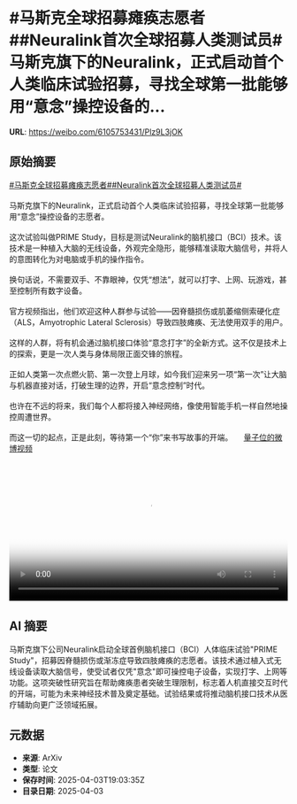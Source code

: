 # #马斯克全球招募瘫痪志愿者##Neuralink首次全球招募人类测试员#马斯克旗下的Neuralink，正式启动首个人类临床试验招募，寻找全球第一批能够用“意念”操控设备的...

**URL**: https://weibo.com/6105753431/Plz9L3jOK

## 原始摘要

<a href="https://m.weibo.cn/search?containerid=231522type%3D1%26t%3D10%26q%3D%23%E9%A9%AC%E6%96%AF%E5%85%8B%E5%85%A8%E7%90%83%E6%8B%9B%E5%8B%9F%E7%98%AB%E7%97%AA%E5%BF%97%E6%84%BF%E8%80%85%23&amp;extparam=%23%E9%A9%AC%E6%96%AF%E5%85%8B%E5%85%A8%E7%90%83%E6%8B%9B%E5%8B%9F%E7%98%AB%E7%97%AA%E5%BF%97%E6%84%BF%E8%80%85%23" data-hide=""><span class="surl-text">#马斯克全球招募瘫痪志愿者#</span></a><a href="https://m.weibo.cn/search?containerid=231522type%3D1%26t%3D10%26q%3D%23Neuralink%E9%A6%96%E6%AC%A1%E5%85%A8%E7%90%83%E6%8B%9B%E5%8B%9F%E4%BA%BA%E7%B1%BB%E6%B5%8B%E8%AF%95%E5%91%98%23&amp;extparam=%23Neuralink%E9%A6%96%E6%AC%A1%E5%85%A8%E7%90%83%E6%8B%9B%E5%8B%9F%E4%BA%BA%E7%B1%BB%E6%B5%8B%E8%AF%95%E5%91%98%23" data-hide=""><span class="surl-text">#Neuralink首次全球招募人类测试员#</span></a><br><br>马斯克旗下的Neuralink，正式启动首个人类临床试验招募，寻找全球第一批能够用“意念”操控设备的志愿者。<br><br>这次试验叫做PRIME Study，目标是测试Neuralink的脑机接口（BCI）技术。该技术是一种植入大脑的无线设备，外观完全隐形，能够精准读取大脑信号，并将人的意图转化为对电脑或手机的操作指令。<br><br>换句话说，不需要双手、不靠眼神，仅凭“想法”，就可以打字、上网、玩游戏，甚至控制所有数字设备。<br><br>官方视频指出，他们欢迎这种人群参与试验——因脊髓损伤或肌萎缩侧索硬化症（ALS，Amyotrophic Lateral Sclerosis）导致四肢瘫痪、无法使用双手的用户。<br><br>这样的人群，将有机会通过脑机接口体验“意念打字”的全新方式。这不仅是技术上的探索，更是一次人类与身体局限正面交锋的旅程。<br><br>正如人类第一次点燃火箭、第一次登上月球，如今我们迎来另一项“第一次”让大脑与机器直接对话，打破生理的边界，开启“意念控制”时代。<br><br>也许在不远的将来，我们每个人都将接入神经网络，像使用智能手机一样自然地操控周遭世界。<br><br>而这一切的起点，正是此刻，等待第一个“你”来书写故事的开端。 <a href="https://video.weibo.com/show?fid=1034:5151400024277005" data-hide=""><span class="url-icon"><img style="width: 1rem;height: 1rem" src="https://h5.sinaimg.cn/upload/2015/09/25/3/timeline_card_small_video_default.png" referrerpolicy="no-referrer"></span><span class="surl-text">量子位的微博视频</span></a><br clear="both"><div style="clear: both"></div><video controls="controls" poster="https://tvax4.sinaimg.cn/orj480/006Fd7o3ly1i03r8yamx3j30zk0k0wej.jpg" style="width: 100%"><source src="https://f.video.weibocdn.com/o0/qi1MBY45lx08nbxIbafe01041200avbv0E010.mp4?label=mp4_720p&amp;template=1280x720.25.0&amp;ori=0&amp;ps=1CwnkDw1GXwCQx&amp;Expires=1743710550&amp;ssig=WIXBvx89UR&amp;KID=unistore,video"><source src="https://f.video.weibocdn.com/o0/2LhFDaPvlx08nbxHp5Fu010412005bsQ0E010.mp4?label=mp4_hd&amp;template=852x480.25.0&amp;ori=0&amp;ps=1CwnkDw1GXwCQx&amp;Expires=1743710550&amp;ssig=sVhhiU7HxA&amp;KID=unistore,video"><source src="https://f.video.weibocdn.com/o0/abpsVTVelx08nbxGUXyo010412003iEk0E010.mp4?label=mp4_ld&amp;template=640x360.25.0&amp;ori=0&amp;ps=1CwnkDw1GXwCQx&amp;Expires=1743710550&amp;ssig=7%2B3qaBDEhr&amp;KID=unistore,video"><p>视频无法显示，请前往<a href="https://video.weibo.com/show?fid=1034%3A5151400024277005" target="_blank" rel="noopener noreferrer">微博视频</a>观看。</p></video>

## AI 摘要

马斯克旗下公司Neuralink启动全球首例脑机接口（BCI）人体临床试验"PRIME Study"，招募因脊髓损伤或渐冻症导致四肢瘫痪的志愿者。该技术通过植入式无线设备读取大脑信号，使受试者仅凭"意念"即可操控电子设备，实现打字、上网等功能。这项突破性研究旨在帮助瘫痪患者突破生理限制，标志着人机直接交互时代的开端，可能为未来神经技术普及奠定基础。试验结果或将推动脑机接口技术从医疗辅助向更广泛领域拓展。

## 元数据

- **来源**: ArXiv
- **类型**: 论文
- **保存时间**: 2025-04-03T19:03:35Z
- **目录日期**: 2025-04-03
